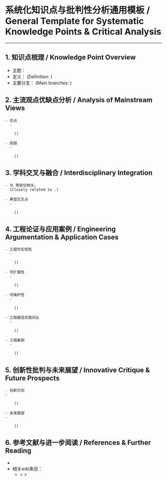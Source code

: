 # 系统化知识点与批判性分析通用模板 / General Template for Systematic Knowledge Points & Critical Analysis

---

## 1. 知识点梳理 / Knowledge Point Overview

- 主题：
- 定义：
  (Definition: )
- 主要分支：
  (Main branches: )

## 2. 主流观点优缺点分析 / Analysis of Mainstream Views

    - 优点
      -

        ()

    - 局限
      -

        ()

## 3. 学科交叉与融合 / Interdisciplinary Integration

    - 与 等密切相关。
      (Closely related to .)

    - 典型交叉点
      -

        ()

## 4. 工程论证与应用案例 / Engineering Argumentation & Application Cases

    - 工程可实现性
      -

        ()

    - 可扩展性
      -

        ()

    - 可维护性
      -

        ()

    - 工程最佳实践对比
      -

        ()

    - 工程案例
      -

        ()

## 5. 创新性批判与未来展望 / Innovative Critique & Future Prospects

    - 创新方向
    -

        ()

    - 未来展望
    -

        ()

## 6. 参考文献与进一步阅读 / References & Further Reading

-
- 相关wiki条目：
  - < >
